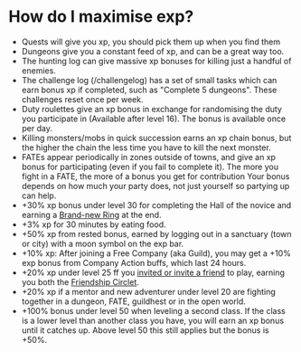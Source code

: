 # How do I maximise exp?

- Quests will give you xp, you should pick them up when you find them
- Dungeons give you a constant feed of xp, and can be a great way too.
- The hunting log can give massive xp bonuses for killing just a handful of enemies.
- The challenge log (/challengelog) has a set of small tasks which can earn bonus xp if completed, such as "Complete 5 dungeons". These challenges reset once per week.
- Duty roulettes give an xp bonus in exchange for randomising the duty you participate in (Available after level 16). The bonus is available once per day.
- Killing monsters/mobs in quick succession earns an xp chain bonus, but the higher the chain the less time you have to kill the next monster.
- FATEs appear periodically in zones outside of towns, and give an xp bonus for participating (even if you fail to complete it). The more you fight in a FATE, the more of a bonus you get for contribution Your bonus depends on how much your party does, not just yourself so partying up can help.
- +30% xp bonus under level 30 for completing the Hall of the novice and earning a [Brand-new Ring](http://ffxiv.gamerescape.com/wiki/Brand-new_Ring) at the end.
- +3% xp for 30 minutes by eating food.
- +50% xp from rested bonus, earned by logging out in a sanctuary (town or city) with a moon symbol on the exp bar.
- +10% xp: After joining a Free Company (aka Guild), you may get a +10% exp bonus from Company Action buffs, which last 24 hours.
- +20% xp under level 25 ff you [invited or invite a friend](http://eu.finalfantasyxiv.com/lodestone/special/friend_recruit/) to play, earning you both the [Friendship Circlet](http://ffxiv.gamerescape.com/wiki/Friendship_Circlet).
- +20% xp if a mentor and new adventurer under level 20 are fighting together in a dungeon, FATE, guildhest or in the open world.
- +100% bonus under level 50 when leveling a second class. If the class is a lower level than another class you have, you will earn an xp bonus until it catches up. Above level 50 this still applies but the bonus is +50%.
